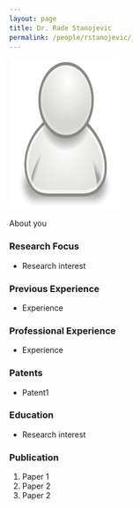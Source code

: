 ```yaml
---
layout: page
title: Dr. Rade Stanojevic
permalink: /people/rstanojevic/
---
```

![rstanojevic](/people/rstanojevic/small.png)


About you

### Research Focus
- Research interest 


### Previous Experience
- Experience


### Professional Experience
- Experience


### Patents
- Patent1


### Education
- Research interest 


### Publication 
1. Paper 1
2. Paper 2
3. Paper 2




